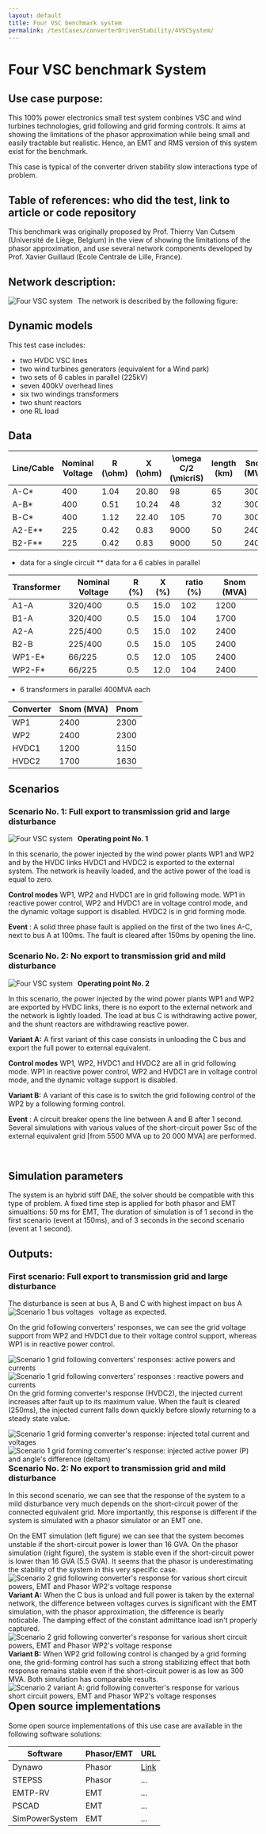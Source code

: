 ```yaml
---
layout: default
title: Four VSC benchmark system
permalink: /testCases/converterDrivenStability/4VSCSystem/
---
```


# Four VSC benchmark System

## Use case purpose: ​
This 100% power electronics small test system conbines VSC and wind turbines technologies, grid following and grid forming controls. 
It aims at showing the limitations of the phasor approximation while being small and easily tractable but realistic. Hence, an EMT and RMS version of this system exist for the benchmark.

This case is typical of the converter driven stability slow interactions type of problem. 

## Table of references: who did the test, link to article or code repository​
This benchmark was originally proposed by Prof. Thierry Van Cutsem (Université de Liège, Belgium) in the view of showing the limitations of the phasor approximation, and use several network components developed by Prof. Xavier Guillaud (Ecole Centrale de Lille, France).


## Network ​description:
The network is described by the following figure:
<img src="/pages/testCases/converterDrivenStability/4VSCSystem/4VSCsystem.png"
     alt="Four VSC system"
     style="float: left; margin-right: 10px;" />

## Dynamic models​
This test case includes: 
- two HVDC VSC lines
- two wind turbines generators (equivalent for a Wind park)
- two sets of 6 cables in parallel (225kV)
- seven 400kV overhead lines
- six two windings transformers
- two shunt reactors 
- one RL load 


## Data 

| Line/Cable  | Nominal Voltage |  R (\ohm) |  X (\ohm)  | \omega C/2 (\micriS) | length (km) | Snom (MVA) |
| ----------- | --------------- | --------- | ---------- | -------------------- | ----------- | -----------|
| A-C*        | 400             |    1.04   |   20.80    | 98                   | 65          | 3000       |
| A-B*        | 400             |    0.51   |   10.24    | 48                   | 32          | 3000       |
| B-C*        | 400             |    1.12   |   22.40    | 105                  | 70          | 3000       |
| A2-E**      | 225             |    0.42   |   0.83     | 9000                 | 50          | 2400       |
| B2-F**      | 225             |    0.42   |   0.83     | 9000                 | 50          | 2400       |

* data for a single circuit
** data for a 6 cables in parallel

| Transformer | Nominal Voltage |  R (%)    |  X (%)     | ratio (%)     | Snom (MVA) |
| ----------- | --------------- | --------- | ---------- | ------------- | -----------|
| A1-A        | 320/400         |    0.5   |   15.0      | 102           | 1200       |
| B1-A        | 320/400         |    0.5   |   15.0      | 104           | 1700       |
| A2-A        | 225/400         |    0.5   |   15.0      | 102           | 2400       |
| B2-B        | 225/400         |    0.5   |   15.0      | 105           | 2400       |
| WP1-E*      | 66/225          |    0.5   |   12.0      | 105           | 2400       |
| WP2-F*      | 66/225          |    0.5   |   12.0      | 104           | 2400       |

* 6 transformers in parallel 400MVA each 

| Converter   | Snom (MVA) |  Pnom  | 
| ----------- | ---------- | ------ | 
| WP1         | 2400       |   2300 | 
| WP2         | 2400       |   2300 |
| HVDC1       | 1200       |   1150 |    
| HVDC2       | 1700       |   1630 |  


## Scenarios

### Scenario No. 1: Full export to transmission grid and large disturbance

**Operating point No. 1**
<img src="/pages/testCases/converterDrivenStability/4VSCSystem/4VSCSystem_operating_point1.png"
     alt="Four VSC system"
     style="float: left; margin-right: 10px;" />
 
In this scenario, the power injected by the wind power plants WP1 and WP2 and by the HVDC links HVDC1 and HVDC2 is exported to the external system. The network is heavily loaded, and the active power of the load is equal to zero. 

**Control modes**
WP1, WP2 and HVDC1 are in grid following mode. WP1 in reactive power control, WP2 and HVDC1 are in voltage control mode, and the dynamic voltage support is disabled.
HVDC2 is in grid forming mode.

**Event** : A solid three phase fault is applied on the first of the two lines A-C, next to bus A at 100ms. The fault is cleared after 150ms by opening the line.  

### Scenario No. 2: No export to transmission grid and mild disturbance


**Operating point No. 2**
<img src="/pages/testCases/converterDrivenStability/4VSCSystem/4VSCSystem_operating_point2.png"
     alt="Four VSC system"
     style="float: left; margin-right: 10px;" />

In this scenario, the power injected by the wind power plants WP1 and WP2 are exported by HVDC links, there is no export to the external network and the network is lightly loaded.
The load at bus C is withdrawing active power, and the shunt reactors are withdrawing reactive power.

**Variant A:** A first variant of this case consists in unloading the C bus and export the full power to external equivalent.

**Control modes**
WP1, WP2, HVDC1 and HVDC2 are all in grid following mode. WP1 in reactive power control, WP2 and HVDC1 are in voltage control mode, and the dynamic voltage support is disabled.

**Variant B:** A variant of this case is to switch the grid following control of the WP2 by a following forming control.


**Event** : A circuit breaker opens the line between A and B after 1 second.
Several simulations with various values of the short-circuit power Ssc of the external equivalent grid [from 5500 MVA up to 20 000 MVA] are performed.


​
## Simulation parameters
The system is an hybrid stiff DAE, the solver should be compatible with this type of problem. 
A fixed time step is applied for both phasor and EMT simualtions: 50 ms for EMT, 
The duration of simulation is of 1 second in the first scenario (event at 150ms), and of 3 seconds in the second scenario (event at 1 second).

## Outputs: ​

### First scenario:  Full export to transmission grid and large disturbance
The disturbance is seen at bus A, B and C with highest impact on bus A voltage as expected.
<img src="/pages/testCases/converterDrivenStability/4VSCSystem/4VSCSystem_results_scenario1_bus_voltages.png"
     alt="Scenario 1 bus voltages"
     style="float: left; margin-right: 10px;" />

On the grid following converters' responses, we can see the grid voltage support from WP2 and HVDC1 due to their voltage control support, whereas WP1 is in reactive power control.

<img src="/pages/testCases/converterDrivenStability/4VSCSystem/4VSCSystem_results_scenario1_converter_response_Gf.png"
     alt="Scenario 1 grid following converters' responses: active powers and currents"
     style="float: left; margin-right: 10px;" />
<img src="/pages/testCases/converterDrivenStability/4VSCSystem/4VSCSystem_results_scenario1_converter_response_Gfollowing_Q_iq.png"
     alt="Scenario 1 grid following converters' responses : reactive powers and currents"
     style="float: left; margin-right: 10px;" />

On the grid forming converter's response (HVDC2), the injected current increases after fault up to its maximum value. When the fault is cleared (250ms), the injected current falls down quickly before slowly returning to a steady state value.

<img src="/pages/testCases/converterDrivenStability/4VSCSystem/4VSCSystem_results_scenario1_converter_response_GForming.png"
     alt="Scenario 1 grid forming converter's response: injected total current and voltages"
     style="float: left; margin-right: 10px;" />

<img src="/pages/testCases/converterDrivenStability/4VSCSystem/4VSCSystem_results_scenario1_converter_response_GForming2.png"
     alt="Scenario 1 grid forming converter's response: injected active power (P) and angle's difference (deltam)"
     style="float: left; margin-right: 10px;" />

### Scenario No. 2: No export to transmission grid and mild disturbance

In this second scenario, we can see that the response of the system to a mild disturbance very much depends on the short-circuit power of the connected equivalent grid. More importantly, this response is different if the system is simulated with a phasor simulator or an EMT one.

On the EMT simulation (left figure) we can see that the system becomes unstable if the short-circuit power is lower than 16 GVA. On the phasor simulation (right figure), the system is stable even if the short-circuit power is lower than 16 GVA (5.5 GVA). It seems that the phasor is underestimating the stability of the system in this very specific case.
<img src="/pages/testCases/converterDrivenStability/4VSCSystem/4VSCSystem_results_scenario2_converter_response_Gfollowing.png"
     alt="Scenario 2 grid following converter's response for various short circuit powers, EMT and Phasor WP2's voltage response"
     style="float: left; margin-right: 10px;" />


**Variant A:** When the C bus is unload and full power is taken by the external network, the difference between voltages curves is significant with the EMT simulation, with the phasor approximation, the difference is bearly noticable. 
The damping effect of the constant admittance load isn't properly captured. 
<img src="/pages/testCases/converterDrivenStability/4VSCSystem/4VSCSystem_results_scenario2A_converter_response_Gfollowing_voltage_WP2.png"
     alt="Scenario 2 grid following converter's response for various short circuit powers, EMT and Phasor WP2's voltage response"
     style="float: left; margin-right: 10px;" />


**Variant B:** When WP2 grid following control is changed by a grid forming one, the grid-forming control has such a strong stabilizing effect that both response remains stable even if the short-circuit power is as low as 300 MVA. Both simulation has comparable results.
<img src="/pages/testCases/converterDrivenStability/4VSCSystem/4VSCSystem_results_scenario2B_converter_response_Gforming_voltage_WP2.png"
     alt="Scenario 2 variant A:  grid following converter's response for various short circuit powers, EMT and Phasor WP2's voltage responses"
     style="float: left; margin-right: 10px;" />

## Open source implementations
Some open source implementations of this use case are available in the following software solutions:

| Software   | Phasor/EMT  |   URL |
| --------------- | --- | ----------- |
| Dynawo        | Phasor | [Link](https://github.com/dynawo/dynawo/tree/master/examples/DynaSwing/GridForming_GridFollowing) |
| STEPSS  | Phasor | ... |
| EMTP-RV | EMT | ...   |
| PSCAD   | EMT | ...   |
| SimPowerSystem | EMT | ... |